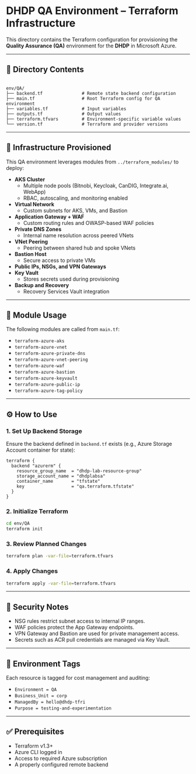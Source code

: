 # DHDP QA Environment – Terraform Infrastructure

This directory contains the Terraform configuration for provisioning the **Quality Assurance (QA)** environment for the **DHDP** in Microsoft Azure.

---

## 📁 Directory Contents

```

env/QA/
├── backend.tf               # Remote state backend configuration
├── main.tf                  # Root Terraform config for QA environment
├── variables.tf             # Input variables
├── outputs.tf               # Output values
├── terraform.tfvars         # Environment-specific variable values
└── version.tf               # Terraform and provider versions

````

---

## 🔧 Infrastructure Provisioned

This QA environment leverages modules from `../terraform_modules/` to deploy:

- **AKS Cluster**
  - Multiple node pools (Bitnobi, Keycloak, CanDIG, Integrate.ai, WebApp)
  - RBAC, autoscaling, and monitoring enabled
- **Virtual Network**
  - Custom subnets for AKS, VMs, and Bastion
- **Application Gateway + WAF**
  - Custom routing rules and OWASP-based WAF policies
- **Private DNS Zones**
  - Internal name resolution across peered VNets
- **VNet Peering**
  - Peering between shared hub and spoke VNets
- **Bastion Host**
  - Secure access to private VMs
- **Public IPs, NSGs, and VPN Gateways**
- **Key Vault**
  - Stores secrets used during provisioning
- **Backup and Recovery**
  - Recovery Services Vault integration

---

## 🧱 Module Usage

The following modules are called from `main.tf`:

- `terraform-azure-aks`
- `terraform-azure-vnet`
- `terraform-azure-private-dns`
- `terraform-azure-vnet-peering`
- `terraform-azure-waf`
- `terraform-azure-bastion`
- `terraform-azure-keyvault`
- `terraform-azure-public-ip`
- `terraform-azure-tag-policy`

---

## ⚙️ How to Use

### 1. Set Up Backend Storage

Ensure the backend defined in `backend.tf` exists (e.g., Azure Storage Account container for state):

```hcl
terraform {
  backend "azurerm" {
    resource_group_name  = "dhdp-lab-resource-group"
    storage_account_name = "dhdplabsa"
    container_name       = "tfstate"
    key                  = "qa.terraform.tfstate"
  }
}
````

### 2. Initialize Terraform

```bash
cd env/QA
terraform init
```

### 3. Review Planned Changes

```bash
terraform plan -var-file=terraform.tfvars
```

### 4. Apply Changes

```bash
terraform apply -var-file=terraform.tfvars
```

---

## 🔐 Security Notes

* NSG rules restrict subnet access to internal IP ranges.
* WAF policies protect the App Gateway endpoints.
* VPN Gateway and Bastion are used for private management access.
* Secrets such as ACR pull credentials are managed via Key Vault.

---

## 📌 Environment Tags

Each resource is tagged for cost management and auditing:

* `Environment = QA`
* `Business_Unit = corp`
* `ManagedBy = hello@dhdp-tfri`
* `Purpose = testing-and-experimentation`

---

## ✅ Prerequisites

* Terraform v1.3+
* Azure CLI logged in
* Access to required Azure subscription
* A properly configured remote backend
